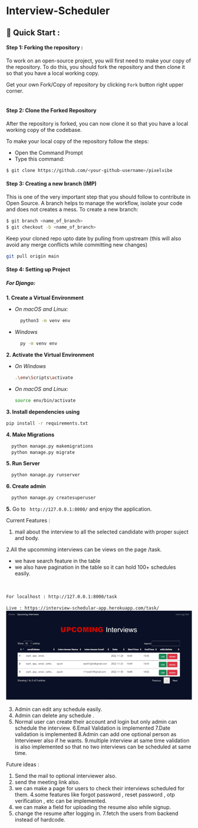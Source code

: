 # Interview-Scheduler

## 🚀 Quick Start :

#### Step 1: Forking the repository :

To work on an open-source project, you will first need to make your copy of the repository. To do this, you should fork the repository and then clone it so that you have a local working copy.

Get your own Fork/Copy of repository by clicking `Fork` button right upper corner.<br><br>

#### Step 2: Clone the Forked Repository

After the repository is forked, you can now clone it so that you have a local working copy of the codebase.

To make your local copy of the repository follow the steps:
- Open the Command Prompt
- Type this command:
  
```bash
$ git clone https://github.com/<your-github-username>/pixelvibe
```


#### Step 3: Creating a new branch (IMP)
This is one of the very important step that you should follow to contribute in Open Source. A branch helps to manage the workflow, isolate your code and does not creates a mess. To create a new branch:
  
```bash
$ git branch <name_of_branch>
$ git checkout -b <name_of_branch>
```

Keep your cloned repo upto date by pulling from upstream (this will also avoid any merge conflicts while committing new changes)
```bash
git pull origin main
```

#### Step 4: Setting up Project

##### For Django:
**1. Create a Virtual Environment**

- *On macOS and Linux:*
  ```bash
    python3 -m venv env
  ```
- *Windows*
  ```bash
    py -m venv env
  ````

**2. Activate the Virtual Environment**
  - *On Windows*
    ```bash
    .\env\Scripts\activate
    ```
  - *On macOS and Linux:*
    ```bash
    source env/bin/activate
    ```

**3. Install dependencies using**
```bash
pip install -r requirements.txt
```

**4. Make Migrations**

```bash
  python manage.py makemigrations
  python manage.py migrate
```
**5. Run Server**

```bash
  python manage.py runserver
```
**6. Create admin**

```bash
  python manage.py createsuperuser
```

**5.** Go to ` http://127.0.0.1:8000/` and enjoy the application.


Current Features : 
1. mail about the interview to all the selected candidate with proper suject and body.

2.All the upcomming interviews can be views on the page /task.
- we have search feature in the table 
- we also have pagination in the table so it can hold 100+ schedules easily. 
<br>

`
For localhost : http://127.0.0.1:8000/task 
`

`
Live : https://interview-schedular-app.herokuapp.com/task/
`
<br>
<img src="alltask.png">

3. Admin can  edit any schedule easily.
4. Admin can delete any schedule .
5. Normal user can create their account and login but only admin can schedule the interview.
6.Email Validation is implemented
7.Date validation is implemented
8.Admin can add one optional person as Interviewer also if he wants.
9.multiple interview at same time validation is also implemented so that no two interviews can be scheduled at same time.


Future ideas :
1. Send the mail to optional interviewer also.
2. send the meeting link also.
3. we can make a page for users to check their interviews scheduled for them.
4.some features like forgot password , reset password , otp verification , etc can be implemented.
5. we can make a field for uploading the resume also while signup.
6. change the resume after logging in.
7.fetch the users from backend instead of hardcode.

